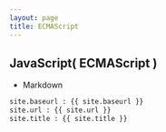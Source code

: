 ```yaml
---
layout: page
title: ECMAScript
---
```

## JavaScript( ECMAScript )

- Markdown

```markdown
site.baseurl : {{ site.baseurl }}
site.url : {{ site.url }}
site.title : {{ site.title }}
```